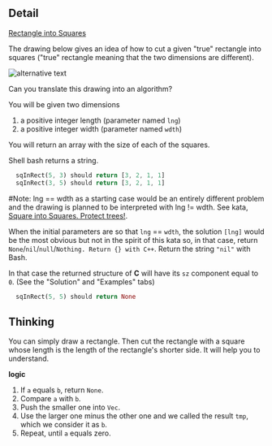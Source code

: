 ## Detail

[Rectangle into Squares](https://www.codewars.com/kata/rectangle-into-squares/train/rust)

The drawing below gives an idea of how to cut a given "true" rectangle into squares ("true" rectangle meaning that the two dimensions are different).

![alternative text](http://i.imgur.com/lk5vJ7sm.jpg)

Can you translate this drawing into an algorithm?

You will be given two dimensions 

1. a positive integer length (parameter named `lng`)
2. a positive integer width (parameter named `wdth`)

You will return an array with the size of each of the squares.

Shell bash returns a string.

```rust
  sqInRect(5, 3) should return [3, 2, 1, 1]
  sqInRect(3, 5) should return [3, 2, 1, 1]
```

\#Note: lng == wdth as a starting case would be an entirely different problem and the drawing is planned to be interpreted with lng != wdth. See kata, [Square into Squares. Protect trees!](http://www.codewars.com/kata/54eb33e5bc1a25440d000891).

When the initial parameters are so that `lng` == `wdth`, the solution `[lng]` would be the most obvious but not in the spirit of this kata so, in that case, return `None`/`nil`/`null`/`Nothing. Return {} with C++`. Return the string `"nil"` with Bash.

In that case the returned structure of **C** will have its `sz` component equal to `0`. (See the "Solution" and "Examples" tabs)

```rust
  sqInRect(5, 5) should return None
```

## Thinking

You can simply draw a rectangle. Then cut the rectangle with a square whose length is the length of the rectangle's shorter side. It will help you to understand.

**logic**

1. If `a` equals `b`, return `None`.
2. Compare `a` with `b`.
3. Push the smaller one into `Vec`.
4. Use the larger one minus the other one and we called the result `tmp`, which we consider it as `b`.
5. Repeat, until `a` equals zero.